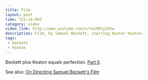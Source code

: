 ```yaml
---
title: Film
layout: post
time: T21:14:09Z
category: video
video_link: http://www.youtube.com/v/Yws4Rty2kXw
description: Film, by Samuel Beckett, starring Buster Keaton.
tags:
 - beckett
 - keaton
---
```

Beckett plus Keaton equals perfection. [Part II][2].

See also: [On Directing Samuel Beckett's _Film_][1]

[1]:http://www.ubu.com/papers/beckett_schneider.html
[2]:http://www.youtube.com/v/s7UmYKixiYY